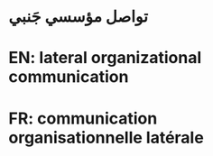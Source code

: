 # تواصل مؤسسي جَنبي

# EN: lateral organizational communication

# FR: communication organisationnelle latérale
